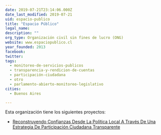 ```yaml
---
date: 2019-07-21T23:14:06.000Z
date_last_modified: 2019-07-21
uid: espacio-publico
title: "Espacio Público"
legal_name: 
description: ""
org_type: Organización civil sin fines de lucro (ONG)
website: www.espaciopublico.cl
year_founded: 2013
facebook: 
twitter: 
tags:
  - monitoreo-de-servicios-publicos
  - transparencia-y-rendicion-de-cuentas
  - participación-ciudadana
  - otro
  - parlamento-abierto-monitoreo-legislativo
cities: 
  - Buenos Aires

---
```


Esta organización tiene los siguientes proyectos:

- [Reconstruyendo Confianzas Desde La Política Local  A Través De Una Estrategia De Participación Ciudadana Transparente](/proyectos/reconstruyendo-confianzas-desde-la-politica-local-a-traves-de-una-estrategia-de-participacion-ciudadana-transparente)
